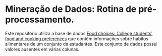 # Mineração de Dados: Rotina de pré-processamento.

Este repositório utiliza a base de dados [Food choices: College students' food and cooking preferences](https://www.kaggle.com/datasets/borapajo/food-choices?select=food_coded.csv]) que contém informações sobre hábitos alimentares de um conjunto de estudantes. Este conjunto de dados possui valores ausentes em várias colunas.
